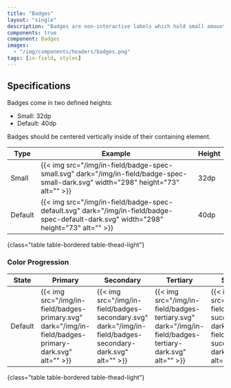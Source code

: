 ```yaml
---
title: "Badges"
layout: "single"
description: "Badges are non-interactive labels which hold small amounts of information."
components: true
component: Badges
images:
  - "/img/components/headers/badges.png"
tags: [in-field, styles]
---
```


## Specifications

Badges come in two defined heights:

- Small: 32dp
- Default: 40dp

Badges should be centered vertically inside of their containing element.

<!-- prettier-ignore-start -->
| Type     | Example                                                                                                                                | Height |
|----------| -------------------------------------------------------------------------------------------------------------------------------------- | ------ |
| Small    | {{< img src="/img/in-field/badge-spec-small.svg" dark="/img/in-field/badge-spec-small-dark.svg" width="298" height="73" alt="" >}}     | 32dp   |
| Default  | {{< img src="/img/in-field/badge-spec-default.svg" dark="/img/in-field/badge-spec-default-dark.svg" width="298" height="73" alt="" >}} | 40dp   |
{class="table table-bordered table-thead-light"}
<!-- prettier-ignore-end -->

### Color Progression

<!-- prettier-ignore-start -->
| State   | Primary | Secondary | Tertiary | Success | Warning | Danger |
| ------- | ------- | --------- | -------- | ------- | ------- | ------ |
| Default | {{< img src="/img/in-field/badges-primary.svg" dark="/img/in-field/badges-primary-dark.svg" alt="" >}}   | {{< img src="/img/in-field/badges-secondary.svg" dark="/img/in-field/badges-secondary-dark.svg" alt="" >}}     | {{< img src="/img/in-field/badges-tertiary.svg" dark="/img/in-field/badges-tertiary-dark.svg" alt="" >}}    | {{< img src="/img/in-field/badges-success.svg" dark="/img/in-field/badges-success-dark.svg" alt="" >}}   | {{< img src="/img/in-field/badges-warning.svg" dark="/img/in-field/badges-warning-dark.svg" alt="" >}}   | {{< img src="/img/in-field/badges-danger.svg" dark="/img/in-field/badges-danger-dark.svg" alt="" >}} |
{class="table table-bordered table-thead-light"}
<!-- prettier-ignore-end -->
